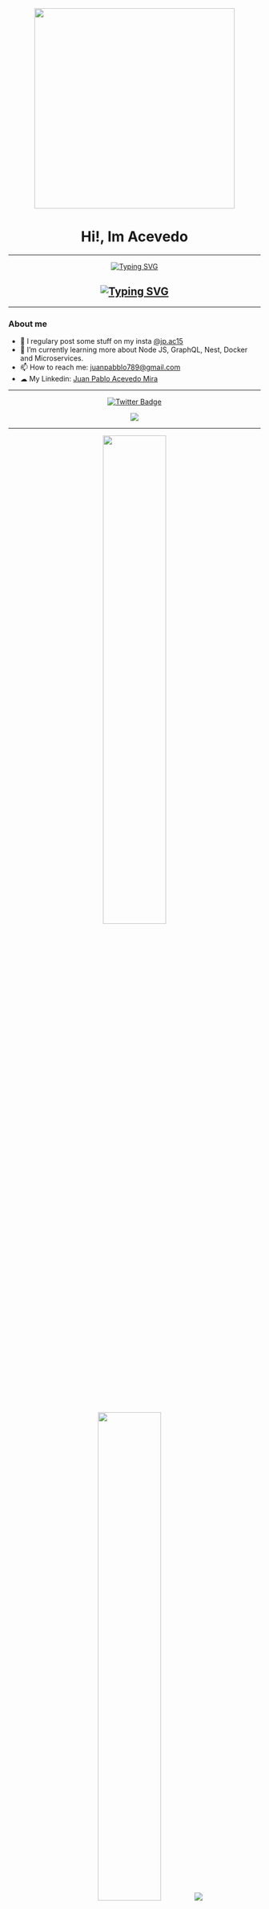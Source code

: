 <div id = "header" align = "center">
    <img src="https://media.giphy.com/media/xTk9ZZvJbApGt3vy3C/giphy.gif" width="400" aling >
    <h1 align = "center"> Hi!, Im Acevedo</h1>
</div>

---

<div id="Typer" align ="center">
    <a href="https://git.io/typing-svg"><img src="https://readme-typing-svg.demolab.com?font=Fira+Code&duration=6000&pause=1000&center=true&vCenter=true&repeat=false&width=435&lines=Studying+systems+engineering..." alt="Typing SVG" /></a>
    <h2 align="center"><a href="https://git.io/typing-svg"><img src="https://readme-typing-svg.demolab.com?font=Fira+Code&duration=6000&pause=1000&center=true&vCenter=true&width=435&lines=at+ICESI+university;10th+semester" alt="Typing SVG" /></a></h2>
</div>

---

### About me 

 - 📸 I regulary post some stuff on my insta [@jp.ac15](https://www.instagram.com/jp.ac15/)
 - 🌱 I’m currently learning more about Node JS, GraphQL, Nest, Docker and Microservices.
 - 📫 How to reach me: juanpabblo789@gmail.com
 - ☁ My Linkedin: [Juan Pablo Acevedo Mira](https://www.linkedin.com/in/juan-pablo-acevedo-62b019190/)

---

<div id ="badges" align ="center">
    <a href="https://twitter.com/juanpabblo18" align ="center">
        <img src="https://img.shields.io/twitter/follow/juanpabblo18?color=blue&logo=twitter&style=for-the-badge" alt="Twitter Badge">
    </a>
</div>


<div id ="badges" align ="center">

[![](https://komarev.com/ghpvc/?username=juanpabblo16&label=PROFILE+VIEWS&style=for-the-badge)
](https://github.com/juanpabblo16)    

</div>


---


<p align="center">
  <img height="50%" width="auto" src ="https://github-readme-stats.vercel.app/api?username=juanpabblo16&show_icons=true&count_private=true&theme=darcula&hide_border=true&hide=issues,contribs&bg_color=00000000">
  <img height="50%" width="auto" src ="https://github-readme-stats.vercel.app/api/top-langs/?username=juanpabblo16&layout=compact&hide_border=true&theme=dark&bg_color=00000000&langs_count=6&hide=jupyter%20notebook,tex,css,php&exclude_repo=Pacman-AI">
  <img src ="https://github-readme-streak-stats.herokuapp.com?user=juanpabblo16&theme=darcula&hide_border=true&background=FFFFFF00">
  <br>
  <br>
  <a href="https://www.buymeacoffee.com/juanpabblo3"> <img align="center" src="https://cdn.buymeacoffee.com/buttons/v2/default-orange.png" height="50" width="210" alt="aveek.saha" /></a>
</p>

<!-- <p align="center">
  <img align="left" src ="https://github-readme-stats.vercel.app/api/pin/?username=juanpabblo16&repo=ytdx">
  <img align="right" src ="https://github-readme-stats.vercel.app/api/pin/?username=juanpabblo16&repo=pixel-weather">
</p> -->


---
### Languajes and Frameworks

[![My Skills](https://skillicons.dev/icons?i=java,py,nodejs,spring,gradle,maven,mysql,postman,scala,react,js,html,css,materialui,nextjs)
](https://github.com/juanpabblo16)
## Tools

[![My Tools](https://skillicons.dev/icons?i=ps,ae,idea,linkedin,vscode,eclipse,git,github,gitlab,discord)
](https://github.com/juanpabblo16)

---

### Trends:

<div id ="badges" align ="center">
    
[![GitHub Trends SVG](https://api.githubtrends.io/user/svg/juanpabblo16/repos?time_range=one_year&group=other&loc_metric=changed&theme=classic)](https://github.com/juanpabblo16)
</div>


---

<div id ="badges" align ="center">
    
[![Juan´s WakaTime stats](https://github-readme-stats.vercel.app/api/wakatime?username=juanpabblo16)](https://github.com/juanpabblo16)

</div>
